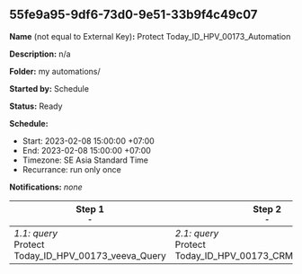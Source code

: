 ## 55fe9a95-9df6-73d0-9e51-33b9f4c49c07

**Name** (not equal to External Key)**:** Protect Today_ID_HPV_00173_Automation

**Description:** n/a

**Folder:** my automations/

**Started by:** Schedule

**Status:** Ready

**Schedule:**

* Start: 2023-02-08 15:00:00 +07:00
* End: 2023-02-08 15:00:00 +07:00
* Timezone: SE Asia Standard Time
* Recurrance: run only once

**Notifications:** _none_


| Step 1<br>_<small>-</small>_ | Step 2<br>_<small>-</small>_ | Step 3<br>_<small>-</small>_ |
| --- | --- | --- |
| _1.1: query_<br>Protect Today_ID_HPV_00173_veeva_Query | _2.1: query_<br>Protect Today_ID_HPV_00173_CRM_Profiles_Query | _3.1: filter_<br>Protect Today_ID_HPV_00173_CRM_FLTR |
